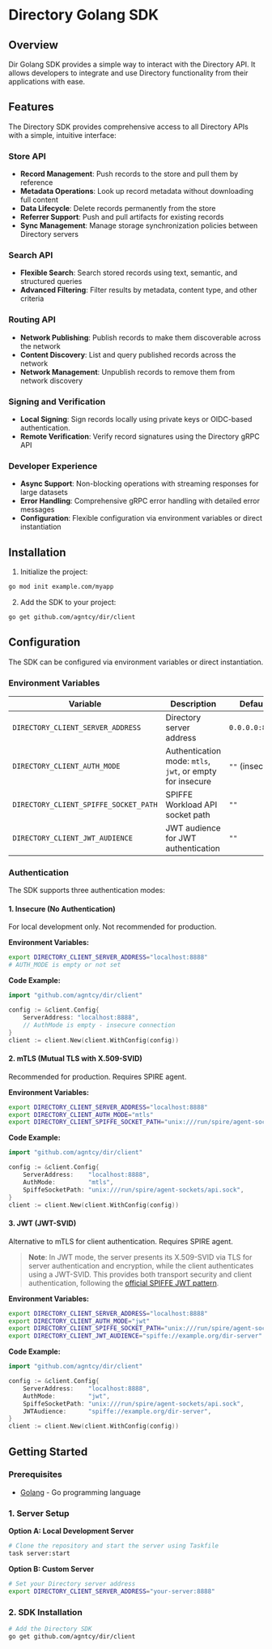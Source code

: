 # Directory Golang SDK

## Overview

Dir Golang SDK provides a simple way to interact with the Directory API.
It allows developers to integrate and use Directory functionality from their applications with ease.

## Features

The Directory SDK provides comprehensive access to all Directory APIs with a simple, intuitive interface:

### **Store API**
- **Record Management**: Push records to the store and pull them by reference
- **Metadata Operations**: Look up record metadata without downloading full content
- **Data Lifecycle**: Delete records permanently from the store
- **Referrer Support**: Push and pull artifacts for existing records
- **Sync Management**: Manage storage synchronization policies between Directory servers

### **Search API**
- **Flexible Search**: Search stored records using text, semantic, and structured queries
- **Advanced Filtering**: Filter results by metadata, content type, and other criteria

### **Routing API**
- **Network Publishing**: Publish records to make them discoverable across the network
- **Content Discovery**: List and query published records across the network
- **Network Management**: Unpublish records to remove them from network discovery

### **Signing and Verification**
- **Local Signing**: Sign records locally using private keys or OIDC-based authentication. 
- **Remote Verification**: Verify record signatures using the Directory gRPC API

### **Developer Experience**
- **Async Support**: Non-blocking operations with streaming responses for large datasets
- **Error Handling**: Comprehensive gRPC error handling with detailed error messages
- **Configuration**: Flexible configuration via environment variables or direct instantiation

## Installation

1. Initialize the project:
```bash
go mod init example.com/myapp
```

2. Add the SDK to your project:
```bash
go get github.com/agntcy/dir/client
```

## Configuration

The SDK can be configured via environment variables or direct instantiation.

### Environment Variables

| Variable | Description | Default |
|----------|-------------|---------|
| `DIRECTORY_CLIENT_SERVER_ADDRESS` | Directory server address | `0.0.0.0:8888` |
| `DIRECTORY_CLIENT_AUTH_MODE` | Authentication mode: `mtls`, `jwt`, or empty for insecure | `""` (insecure) |
| `DIRECTORY_CLIENT_SPIFFE_SOCKET_PATH` | SPIFFE Workload API socket path | `""` |
| `DIRECTORY_CLIENT_JWT_AUDIENCE` | JWT audience for JWT authentication | `""` |

### Authentication

The SDK supports three authentication modes:

#### 1. Insecure (No Authentication)

For local development only. Not recommended for production.

**Environment Variables:**
```bash
export DIRECTORY_CLIENT_SERVER_ADDRESS="localhost:8888"
# AUTH_MODE is empty or not set
```

**Code Example:**
```go
import "github.com/agntcy/dir/client"

config := &client.Config{
    ServerAddress: "localhost:8888",
    // AuthMode is empty - insecure connection
}
client := client.New(client.WithConfig(config))
```

#### 2. mTLS (Mutual TLS with X.509-SVID)

Recommended for production. Requires SPIRE agent.

**Environment Variables:**
```bash
export DIRECTORY_CLIENT_SERVER_ADDRESS="localhost:8888"
export DIRECTORY_CLIENT_AUTH_MODE="mtls"
export DIRECTORY_CLIENT_SPIFFE_SOCKET_PATH="unix:///run/spire/agent-sockets/api.sock"
```

**Code Example:**
```go
import "github.com/agntcy/dir/client"

config := &client.Config{
    ServerAddress:    "localhost:8888",
    AuthMode:         "mtls",
    SpiffeSocketPath: "unix:///run/spire/agent-sockets/api.sock",
}
client := client.New(client.WithConfig(config))
```

#### 3. JWT (JWT-SVID)

Alternative to mTLS for client authentication. Requires SPIRE agent.

> **Note**: In JWT mode, the server presents its X.509-SVID via TLS for server 
> authentication and encryption, while the client authenticates using a JWT-SVID. 
> This provides both transport security and client authentication, following the 
> [official SPIFFE JWT pattern](https://github.com/spiffe/go-spiffe/tree/main/examples/spiffe-jwt).

**Environment Variables:**
```bash
export DIRECTORY_CLIENT_SERVER_ADDRESS="localhost:8888"
export DIRECTORY_CLIENT_AUTH_MODE="jwt"
export DIRECTORY_CLIENT_SPIFFE_SOCKET_PATH="unix:///run/spire/agent-sockets/api.sock"
export DIRECTORY_CLIENT_JWT_AUDIENCE="spiffe://example.org/dir-server"
```

**Code Example:**
```go
import "github.com/agntcy/dir/client"

config := &client.Config{
    ServerAddress:    "localhost:8888",
    AuthMode:         "jwt",
    SpiffeSocketPath: "unix:///run/spire/agent-sockets/api.sock",
    JWTAudience:      "spiffe://example.org/dir-server",
}
client := client.New(client.WithConfig(config))
```

## Getting Started

### Prerequisites

- [Golang](https://golang.org/dl/) - Go programming language

### 1. Server Setup

**Option A: Local Development Server**

```bash
# Clone the repository and start the server using Taskfile
task server:start
```

**Option B: Custom Server**

```bash
# Set your Directory server address
export DIRECTORY_CLIENT_SERVER_ADDRESS="your-server:8888"
```

### 2. SDK Installation

```bash
# Add the Directory SDK
go get github.com/agntcy/dir/client
```
